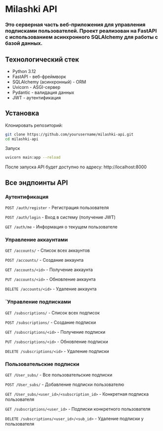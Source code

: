 # Milashki API 
### Это серверная часть веб-приложения для управления подписками пользователей. Проект реализован на FastAPI с использованием асинхронного SQLAlchemy для работы с базой данных.

## Технологический стек
- Python 3.12
- FastAPI - веб-фреймворк
- SQLAlchemy (асинхронный) - ORM
- Uvicorn - ASGI-сервер
- Pydantic - валидация данных
- JWT - аутентификация


## Установка

Клонировать репозиторий:
```bash
git clone https://github.com/yourusername/milashki-api.git
cd milashki-api
```

Запуск
```bash
uvicorn main:app --reload
```
После запуска API будет доступно по адресу: http://localhost:8000

## Все эндпоинты API
### Аутентификация
`POST /auth/register` - Регистрация пользователя

`POST /auth/login` - Вход в систему (получение JWT)

`GET /auth/me` - Информация о текущем пользователе

### Управление аккаунтами
`GET /accounts/` - Список всех аккаунтов

`POST /accounts/` - Создание аккаунта

`GET /accounts/<id>` - Получение аккаунта

`PUT /accounts/<id>` - Обновление аккаунта

`DELETE /accounts/<id>` - Удаление аккаунта

### `Управление подписками
`GET /subscriptions/` - Список всех подписок

`POST /subscriptions/` - Создание подписки

`GET /subscriptions/<id>` - Получение подписки

`PUT /subscriptions/<id>` - Обновление подписки

`DELETE /subscriptions/<id>` - Удаление подписки

### Пользовательские подписки
`GET /User_subs/` - Все пользовательские подписки

`POST /User_subs/` - Добавление подписки пользователю

`GET /User_subs/<user_id>/<subscription_id>` - Конкретная подписка пользователя

`GET /subscriptions/<user_id>` - Подписки конкретного пользователя

`DELETE /subscriptions/<user_id>/<sub_id>` - Удаление подписки у пользователя
